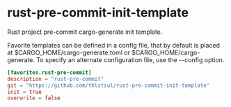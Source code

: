 # rust-pre-commit-init-template
Rust project pre-commit cargo-generate init template.

Favorite templates can be defined in a config file, that by default is placed at $CARGO_HOME/cargo-generate.toml or $CARGO_HOME/cargo-generate. To specify an alternate configuration file, use the --config <config-file> option.

``` toml
[favorites.rust-pre-commit]
description = "rust-pre-commit"
git = "https://github.com/thlstsul/rust-pre-commit-init-template"
init = true
overwrite = false
```
